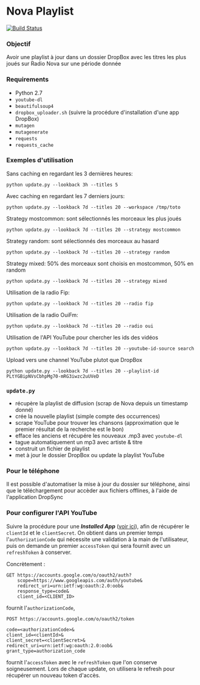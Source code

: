 # Nova Playlist

[![Build Status](https://travis-ci.org/gtnx/nova-playlist.svg?branch=master)](https://travis-ci.org/gtnx/nova-playlist)

### Objectif
Avoir une playlist à jour dans un dossier DropBox avec les titres les plus joués sur Radio Nova sur une période donnée

### Requirements
- Python 2.7
- `youtube-dl`
- `beautifulsoup4`
- `dropbox_uploader.sh` (suivre la procédure d'installation d'une app DropBox)
- `mutagen`
- `mutagenerate`
- `requests`
- `requests_cache`

### Exemples d'utilisation
Sans caching en regardant les 3 dernières heures:

    python update.py --lookback 3h --titles 5

Avec caching en regardant les 7 derniers jours:

    python update.py --lookback 7d --titles 20 --workspace /tmp/toto

Strategy mostcommon: sont sélectionnés les morceaux les plus joués

    python update.py --lookback 7d --titles 20 --strategy mostcommon

Strategy random: sont sélectionnés des morceaux au hasard

    python update.py --lookback 7d --titles 20 --strategy random

Strategy mixed: 50% des morceaux sont choisis en mostcommon, 50% en random

    python update.py --lookback 7d --titles 20 --strategy mixed

Utilisation de la radio Fip:

    python update.py --lookback 7d --titles 20 --radio fip

Utilisation de la radio OuiFm:

    python update.py --lookback 7d --titles 20 --radio oui

Utilisation de l'API YouTube pour chercher les ids des vidéos

    python update.py --lookback 7d --titles 20 --youtube-id-source search

Upload vers une channel YouTube plutot que DropBox

    python update.py --lookback 7d --titles 20 --playlist-id PLtYGBipNVsCbhpMg70-mRG3iwzc2uUVeD



### `update.py`
- récupère la playlist de diffusion (scrap de Nova depuis un timestamp donné)
- crée la nouvelle playlist (simple compte des occurrences)
- scrape YouTube pour trouver les chansons (approximation que le premier résultat de la recherche est le bon)
- efface les anciens et récupére les nouveaux .mp3 avec `youtube-dl`
- tague automatiquement un mp3 avec artiste & titre
- construit un fichier de playlist
- met à jour le dossier DropBox ou update la playlist YouTube

### Pour le téléphone
Il est possible d'automatiser la mise à jour du dossier sur téléphone, ainsi que le téléchargement pour accèder aux fichiers offlines, à l'aide de l'application DropSync


### Pour configurer l'API YouTube
Suivre la procédure pour une ***Installed App*** ([voir ici](https://developers.google.com/youtube/v3/guides/authentication#installed-apps)), afin de récupérer le `clientId` et le `clientSecret`. On obtient dans un premier temps l'`authorizationCode` qui nécessite une validation à la main de l'utilisateur, puis on demande un premier `accessToken` qui sera fournit avec un `refreshToken` à conserver.


Concrètement :
```
GET https://accounts.google.com/o/oauth2/auth?
    scope=https://www.googleapis.com/auth/youtube&
    redirect_uri=urn:ietf:wg:oauth:2.0:oob&
    response_type=code&
    client_id=<CLIENT_ID>
```
fournit l'`authorizationCode`,
```
POST https://accounts.google.com/o/oauth2/token

code=<authorizationCode>&
client_id=<clientId>&
client_secret=<clientSecret>&
redirect_uri=urn:ietf:wg:oauth:2.0:oob&
grant_type=authorization_code
```
fournit l'`accessToken` avec le `refreshToken` que l'on conserve soigneusement. Lors de chaque update, on utilisera le refresh pour récupérer un nouveau token d'accès.
